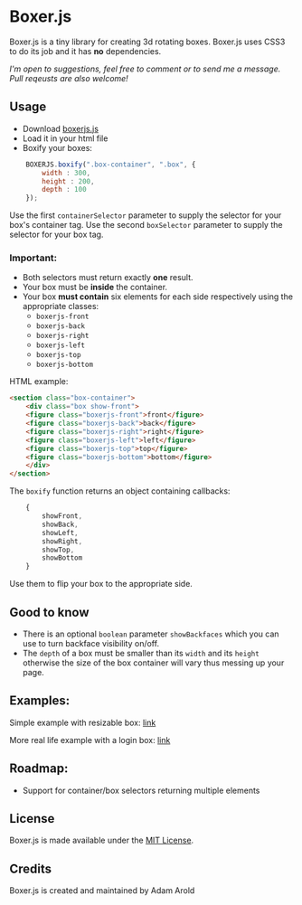 # Boxer.js
Boxer.js is a tiny library for creating 3d rotating boxes. Boxer.js uses CSS3 to do its job
and it has **no** dependencies.

*I'm open to suggestions, feel free to comment or to send me a message.
Pull reqeusts are also welcome!*

## Usage
 - Download [boxerjs.js](https://github.com/adam-arold/boxer.js/blob/master/src/boxerjs.js)
 - Load it in your html file
 - Boxify your boxes:

```javascript
    BOXERJS.boxify(".box-container", ".box", {
        width : 300,
        height : 200,
        depth : 100
    });
```

Use the first `containerSelector` parameter to supply the selector for your box's container tag.
Use the second `boxSelector` parameter to supply the selector for your box tag.

### Important:
 * Both selectors must return exactly **one** result.
 * Your box must be **inside** the container.
 * Your box **must contain** six elements for each side respectively using the appropriate classes:
    * `boxerjs-front`
    * `boxerjs-back`
    * `boxerjs-right`
    * `boxerjs-left`
    * `boxerjs-top`
    * `boxerjs-bottom`

HTML example:

```HTML
<section class="box-container">
    <div class="box show-front">
    <figure class="boxerjs-front">front</figure>
    <figure class="boxerjs-back">back</figure>
    <figure class="boxerjs-right">right</figure>
    <figure class="boxerjs-left">left</figure>
    <figure class="boxerjs-top">top</figure>
    <figure class="boxerjs-bottom">bottom</figure>
    </div>
</section>
```

The `boxify` function returns an object containing callbacks:

```javascript
    {
        showFront,
        showBack,
        showLeft,
        showRight,
        showTop,
        showBottom
    }
```

Use them to flip your box to the appropriate side.

## Good to know
 * There is an optional `boolean` parameter `showBackfaces` which you can use to turn backface visibility on/off.
 * The `depth` of a box must be smaller than its `width` and its `height` otherwise the size of the box container will vary thus messing up your page.

## Examples:

Simple example with resizable box: [link](https://cdn.rawgit.com/adam-arold/boxer.js/master/examples/showcase/showcase.html)

More real life example with a login box: [link](https://rawgit.com/adam-arold/boxer.js/master/examples/loginbox/loginbox.html)

## Roadmap:
 * Support for container/box selectors returning multiple elements

## License
Boxer.js is made available under the [MIT License](http://www.opensource.org/licenses/mit-license.php).

## Credits
Boxer.js is created and maintained by Adam Arold

